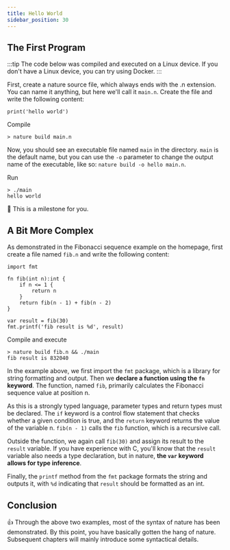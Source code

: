 ```yaml
---
title: Hello World
sidebar_position: 30
---
```


## The First Program

:::tip
The code below was compiled and executed on a Linux device. If you don't have a Linux device, you can try using Docker.
:::

First, create a nature source file, which always ends with the .n extension. You can name it anything, but here we'll call it `main.n`. Create the file and write the following content:

```nature title="main.n"
print('hello world')
```

Compile

```shell
> nature build main.n
```

Now, you should see an executable file named `main` in the directory. `main` is the default name, but you can use the `-o` parameter to change the output name of the executable, like so: `nature build -o hello main.n`.

Run

```shell
> ./main
hello world
```

🎉 This is a milestone for you.

## A Bit More Complex

As demonstrated in the Fibonacci sequence example on the homepage, first create a file named `fib.n` and write the following content:

```nature title='fib.n'
import fmt

fn fib(int n):int {
    if n <= 1 {
        return n
    }
    return fib(n - 1) + fib(n - 2)
}

var result = fib(30)
fmt.printf('fib result is %d', result)
```

Compile and execute

```shell
> nature build fib.n && ./main
fib result is 832040
```

In the example above, we first import the `fmt` package, which is a library for string formatting and output. Then we **declare a function using the `fn` keyword**. The function, named `fib`, primarily calculates the Fibonacci sequence value at position n.

As this is a strongly typed language, parameter types and return types must be declared. The `if` keyword is a control flow statement that checks whether a given condition is true, and the `return` keyword returns the value of the variable n. `fib(n - 1)` calls the `fib` function, which is a recursive call.

Outside the function, we again call `fib(30)` and assign its result to the `result` variable. If you have experience with C, you'll know that the `result` variable also needs a type declaration, but in nature, **the `var` keyword allows for type inference**.

Finally, the `printf` method from the `fmt` package formats the string and outputs it, with `%d` indicating that `result` should be formatted as an int.

## Conclusion

👍 Through the above two examples, most of the syntax of nature has been demonstrated. By this point, you have basically gotten the hang of nature. Subsequent chapters will mainly introduce some syntactical details.